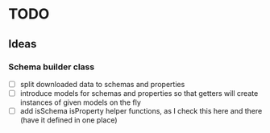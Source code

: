 # TODO

## Ideas

### Schema builder class

 - [ ] split downloaded data to schemas and properties
 - [ ] introduce models for schemas and properties so that getters will create instances of given models on the fly
 - [ ] add isSchema isProperty helper functions, as I check this here and there (have it defined in one place)
